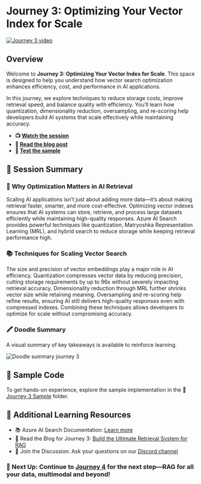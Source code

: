 # Journey 3: Optimizing Your Vector Index for Scale

[![Journey 3 video](https://github.com/user-attachments/assets/85f7e477-b018-4864-bf5f-8d540c13b3e6)](https://aka.ms/rag-time/journey3)

## Overview

Welcome to **Journey 3: Optimizing Your Vector Index for Scale**. This space is designed to help you understand how vector search optimization enhances efficiency, cost, and performance in AI applications.

In this journey, we explore techniques to reduce storage costs, improve retrieval speed, and balance quality with efficiency. You’ll learn how quantization, dimensionality reduction, oversampling, and re-scoring help developers build AI systems that scale effectively while maintaining accuracy.

* **📺 [Watch the session](https://aka.ms/rag-time/journey3)**
* **📝 [Read the blog post](https://aka.ms/rag-time/journey3-blog)**
* **🚀 [Test the sample](./sample/)**

## 🎥 Session Summary

### 🎥 Why Optimization Matters in AI Retrieval

Scaling AI applications isn’t just about adding more data—it’s about making retrieval faster, smarter, and more cost-effective. Optimizing vector indexes ensures that AI systems can store, retrieve, and process large datasets efficiently while maintaining high-quality responses. Azure AI Search provides powerful techniques like quantization, Matryoshka Representation Learning (MRL), and hybrid search to reduce storage while keeping retrieval performance high.

### 📚 Techniques for Scaling Vector Search

The size and precision of vector embeddings play a major role in AI efficiency. Quantization compresses vector data by reducing precision, cutting storage requirements by up to 96x without severely impacting retrieval accuracy. Dimensionality reduction through MRL further shrinks vector size while retaining meaning. Oversampling and re-scoring help refine results, ensuring AI still delivers high-quality responses even with compressed indexes. Combining these techniques allows developers to optimize for scale without compromising accuracy.

### 🖍 Doodle Summary

A visual summary of key takeaways is available to reinforce learning.

![Doodle summary journey 3](./../images/visuals/J3-recap.png)

## 📂 Sample Code

To get hands-on experience, explore the sample implementation in the 📂 [Journey 3 Sample](./sample/) folder.

## 🔗 Additional Learning Resources

- 📚 Azure AI Search Documentation: [Learn more](https://learn.microsoft.com/en-us/azure/search/)
- 📝 Read the Blog for Journey 3: [Build the Ultimate Retrieval System for RAG](https://aka.ms/rag-time/journey3-blog)
- 💬 Join the Discussion: Ask your questions on our [Discord channel](https://aka.ms/rag-time/discord)

### 🚀 Next Up: Continue to [Journey 4](./../Journey%204%20-%20RAG%20for%20All%20your%20Data%20Multimodal%20and%20Beyond/) for the next step—RAG for all your data, multimodal and beyond!
